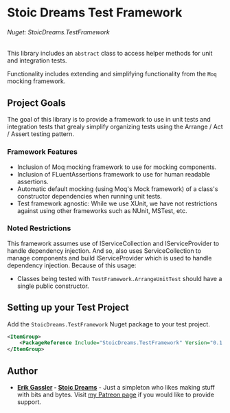 # Stoic Dreams Test Framework
###### Nuget: StoicDreams.TestFramework

This library includes an `abstract` class to access helper methods for unit and integration tests.

Functionality includes extending and simplifying functionality from the `Moq` mocking framework.

## Project Goals

The goal of this library is to provide a framework to use in unit tests and integration tests that grealy simplify organizing tests using the Arrange / Act / Assert testing pattern.

### Framework Features

- Inclusion of Moq mocking framework to use for mocking components.
- Inclusion of FLuentAssertions framework to use for human readable assertions.
- Automatic default mocking (using Moq's Mock framework) of a class's constructor dependencies when running unit tests.
- Test framework agnostic: While we use XUnit, we have not restrictions against using other frameworks such as NUnit, MSTest, etc.

### Noted Restrictions

This framework assumes use of IServiceCollection and IServiceProvider to handle dependency injection. And so, also uses ServiceCollection to manage components and build IServiceProvider which is used to handle dependency injection. Because of this usage:

- Classes being tested with `TestFramework.ArrangeUnitTest` should have a single public constructor.

## Setting up your Test Project

Add the `StoicDreams.TestFramework` Nuget package to your test project.

```xml
<ItemGroup>
	<PackageReference Include="StoicDreams.TestFramework" Version="0.1.9" />
</ItemGroup>
```


## Author

* **[Erik Gassler](https://www.erikgassler.com/home) - [Stoic Dreams](https://www.stoicdreams.com/home)** - Just a simpleton who likes making stuff with bits and bytes. Visit [my Patreon page](https://www.patreon.com/stoicdreams) if you would like to provide support.
